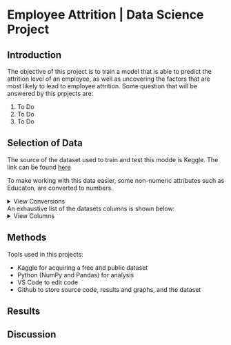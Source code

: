 # Employee Attrition | Data Science Project

## Introduction
The objective of this project is to train a model that is able to predict the attrition level of an employee, as well as uncovering the factors that are most likely to lead to employee attrition.
Some question that will be answered by this prpjects are:
1. To Do
2. To Do
3. To Do

## Selection of Data
The source of the dataset used to train and test this modde is Keggle. The link can be found [here](https://www.kaggle.com/datasets/whenamancodes/hr-employee-attrition)

To make working with this data easier, some non-numeric attributes such as Educaton, are converted to numbers.

<details>

<summary>View Conversions</summary>

Education
| Raw Value | Numeric Representation |
| --- | --- |
| 'Below College | 1 |
| 'College' | 2 |
| 'Bachelor' | 3 |
| 'Doctor' | 4 |

</details>
An exhaustive list of the datasets columns is shown below:
<details>
    <summary>View Columns</summary>
    
| Column | Example Value |
| --- | --- |
| Age | 41 |
| Attrition | Yes |
| BusinessTravel | Travel_Rarely |
| DailyRate | 1102 |
| Department | Sales |
| DistanceFromHome | 1 |
| Education | 2 |
| EducationField | Life Sciences |
| EmployeeCount | 1 |
| EmployeeNumber | 1 |
| EnvironmentSatisfaction | 2 |
| Gender | Female |
| HourlyRate | 94 |
| JobInvolvement | 3 |
| JobLevel | 2 |
| JobRole | Sales Executive |
| JobSatisfaction | 4 |
| MaritalStatus | Single |
| MonthlyIncome | 5993 |
| MonthlyRate | 19479 |
| NumCompaniesWorked | 8 |
| Over18 | Y |
| OverTime | Yes |
| PercentSalaryHike | 11 |
| PerformanceRating | 3 |
| RelationshipSatisfaction | 1 |
| StandardHours | 80 |
| StockOptionLevel | 0 |
| TotalWorkingYears | 8 |
| TrainingTimesLastYear | 0 |
| WorkLifeBalance | 1 |
| YearsAtCompany | 6 |
| YearsInCurrentRole | 4 |
| YearsSinceLastPromotion | 0 |
| YearsWithCurrManager | 5 |

</details>

## Methods
Tools used in this projects:
- Kaggle for acquiring a free and public dataset
- Python (NumPy and Pandas) for analysis
- VS Code to edit code
- Github to store source code, results and graphs, and the dataset

## Results


## Discussion 
